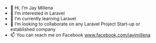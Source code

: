 - 👋 Hi, I’m Jay Millena
- 👀 I’m interested in Laravel
- 🌱 I’m currently learning Laravel 
- 💞️ I’m looking to collaborate on any Laravel Project Start-up or established company
- 📫 You can reach me on Facebook www.facebook.com/jayimillena

<!---
jayimillena/jayimillena is a ✨ special ✨ repository because its `README.md` (this file) appears on your GitHub profile.
You can click the Preview link to take a look at your changes.
--->
